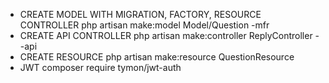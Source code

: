 - CREATE MODEL WITH MIGRATION, FACTORY, RESOURCE CONTROLLER
php artisan make:model Model/Question -mfr
- CREATE API CONTROLLER
php artisan make:controller ReplyController --api
- CREATE RESOURCE
php artisan make:resource QuestionResource
- JWT
composer require tymon/jwt-auth
